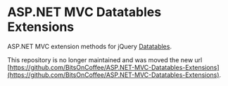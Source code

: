 # ASP.NET MVC Datatables ExtensionsASP.NET MVC extension methods for jQuery [Datatables](http://datatables.net).This repository is no longer maintained and was moved the new url [https://github.com/BitsOnCoffee/ASP.NET-MVC-Datatables-Extensions](https://github.com/BitsOnCoffee/ASP.NET-MVC-Datatables-Extensions).